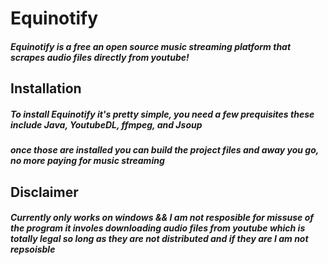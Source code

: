 # Equinotify
<h5>Equinotify is a free an open source music streaming platform that scrapes audio files directly from youtube!</h5>

<h2>Installation</h2>
<h5>To install Equinotify it's pretty simple, you need a few prequisites these include Java, YoutubeDL, ffmpeg, and Jsoup<h5>

<h5>once those are installed you can build the project files and away you go, no more paying for music streaming</h5>

<h2>Disclaimer</h2>
<h5>Currently only works on windows && I am not resposible for missuse of the program it involes downloading audio files from youtube which is totally legal so long as
they are not distributed and if they are I am not repsoisble</h5>
